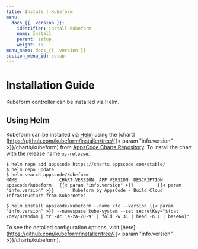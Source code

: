 ```yaml
---
title: Install | Kubeform
menu:
  docs_{{ .version }}:
    identifier: install-kubeform
    name: Install
    parent: setup
    weight: 10
menu_name: docs_{{ .version }}
section_menu_id: setup
---
```


# Installation Guide

Kubeform controller can be installed via Helm.

## Using Helm
Kubeform can be installed via [Helm](https://helm.sh/) using the [chart](https://github.com/kubeform/installer/tree/{{< param "info.version" >}}/charts/kubeform) from [AppsCode Charts Repository](https://github.com/appscode/charts). To install the chart with the release name `my-release`:

```console
$ helm repo add appscode https://charts.appscode.com/stable/
$ helm repo update
$ helm search appscode/kubeform
NAME                CHART VERSION  APP VERSION  DESCRIPTION
appscode/kubeform   {{< param "info.version" >}}         {{< param "info.version" >}}       Kubeform by AppsCode - Build Cloud Infrastructure from Kubernetes

$ helm install appscode/kubeform --name kfc --version {{< param "info.version" >}} --namespace kube-system --set secretKey="$(cat /dev/urandom | tr -dc 'a-zA-Z0-9' | fold -w 31 | head -n 1 | base64)"
```

To see the detailed configuration options, visit [here](https://github.com/kubeform/installer/tree/{{< param "info.version" >}}/charts/kubeform).
